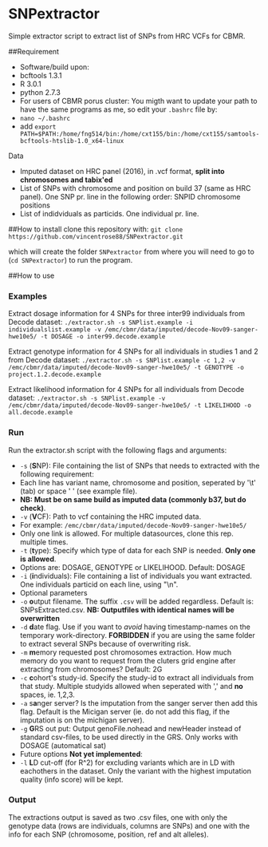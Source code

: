 # SNPextractor
Simple extractor script to extract list of SNPs from HRC VCFs for CBMR.

##Requirement
 * Software/build upon: 
  * bcftools 1.3.1
  * R 3.0.1
  * python 2.7.3
 * For users of CBMR porus cluster: You migth want to update your path to have the same programs as me, so edit your `.bashrc` file by:
  * `nano ~/.bashrc`
  * add `export PATH=$PATH:/home/fng514/bin:/home/cxt155/bin:/home/cxt155/samtools-bcftools-htslib-1.0_x64-linux`


Data
 * Imputed dataset on HRC panel (2016), in .vcf format, **split into chromosomes and tabix'ed**
 * List of SNPs with chromosome and position on build 37 (same as HRC panel). One SNP pr. line in the following order: SNPID chromosome positions
 * List of indidviduals as particids. One individual pr. line.

##How to install
clone this repository with:
`git clone https://github.com/vincentrose88/SNPextractor.git`

which will create the folder `SNPextractor` from where you will need to go to (`cd SNPextractor`) to run the program.

##How to use
### Examples
Extract dosage information for 4 SNPs for three inter99 individuals from Decode dataset:
`./extractor.sh -s SNPlist.example -i individualslist.example -v /emc/cbmr/data/imputed/decode-Nov09-sanger-hwe10e5/ -t DOSAGE -o inter99.decode.example`

Extract genotype information for 4 SNPs for all individuals in studies 1 and 2 from Decode dataset:
`./extractor.sh -s SNPlist.example -c 1,2 -v /emc/cbmr/data/imputed/decode-Nov09-sanger-hwe10e5/ -t GENOTYPE -o project.1.2.decode.example`

Extract likelihood information for 4 SNPs for all individuals from Decode dataset:
`./extractor.sh -s SNPlist.example -v /emc/cbmr/data/imputed/decode-Nov09-sanger-hwe10e5/ -t LIKELIHOOD -o all.decode.example`


### Run
Run the extractor.sh script with the following flags and arguments:
 * `-s` (**S**NP): File containing the list of SNPs that needs to extracted with the following requirement:
  * Each line has variant name, chromosome and position, seperated by '\t' (tab) or space ' ' (see example file). 
  * **NB: Must be on same build as imputed data (commonly b37, but do check)**. 
 * `-v` (**V**CF): Path to vcf containing the HRC imputed data. 
  * For example: `/emc/cbmr/data/imputed/decode-Nov09-sanger-hwe10e5/`
  * Only one link is allowed. For multiple datasources, clone this rep. multiple times. 
 * `-t` (**t**ype): Specify which type of data for each SNP is needed. **Only one is allowed**. 
  * Options are: DOSAGE, GENOTYPE or LIKELIHOOD. Default: DOSAGE
  * `-i` (**i**ndividuals): File containing a list of individuals you want extracted. One individuals particid on each line, using "\n".
 * Optional parameters
  * `-o` **o**utput filename. The suffix `.csv` will be added regardless. Default is: SNPsExtracted.csv. **NB: Outputfiles with identical names will be overwritten**
  * `-d` **d**ate flag. Use if you want to *avoid* having timestamp-names on the temporary work-directory. **FORBIDDEN** if you are using the same folder to extract several SNPs because of overwriting risk.
  * `-m` **m**emory requested post chromosomes extraction. How much memory do you want to request from the cluters grid engine after extracting from chromosomes? Default: 2G
  * `-c` **c**ohort's study-id. Specify the study-id to extract all individuals from that study. Multiple studyids allowed when seperated with ',' and **no** spaces, ie. 1,2,3.
  * `-a` s**a**nger server? Is the imputation from the sanger server then add this flag. Default is the Micigan server (ie. do not add this flag, if the imputation is on the michigan server).
  * `-g` **G**RS out put: Output genoFile.nohead and newHeader instead of standard csv-files, to be used directly in the GRS. Only works with DOSAGE (automatical sat)
 * Future options **Not yet implemented**:
  * `-l` **L**D cut-off (for R^2) for excluding variants which are in LD with eachothers in the dataset. Only the variant with the highest imputation quality (info score) will be kept.


### Output
The extractions output is saved as two .csv files, one with only the genotype data (rows are individuals, columns are SNPs) and one with the info for each SNP (chromosome, position, ref and alt alleles).
 

